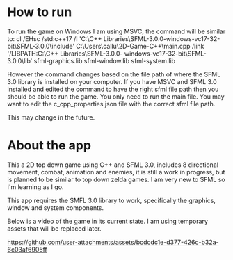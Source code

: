# How to run
To run the game on Windows I am using MSVC, the command will be similar to:
  cl /EHsc /std:c++17 /I 'C:\C++ Libraries\SFML-3.0.0-windows-vc17-32-bit\SFML-3.0.0\include' C:\Users\callu\2D-Game-C++\main.cpp /link '/LIBPATH:C:\C++ Libraries\SFML-3.0.0-     windows-vc17-32-bit\SFML-3.0.0\lib' sfml-graphics.lib sfml-window.lib sfml-system.lib
  
However the command changes based on the file path of where the SFML 3.0 library is installed on your computer.
If you have MSVC and SFML 3.0 installed and edited the command to have the right sfml file path then you should be able to run the game.
You only need to run the main file.
You may want to edit the c_cpp_properties.json file with the correct sfml file path.

This may change in the future.

# About the app
This a 2D top down game using C++ and SFML 3.0, includes 8 directional movement, combat, animation and enemies, it is still a work in progress, but is planned to be similar to top down zelda games. I am very new to SFML so I'm learning as I go.

This app requires the SMFL 3.0 library to work, specifically the graphics, window and system components.

Below is a video of the game in its current state. I am using temporary assets that will be replaced later.



https://github.com/user-attachments/assets/bcdcdc1e-d377-426c-b32a-6c03af6905ff







